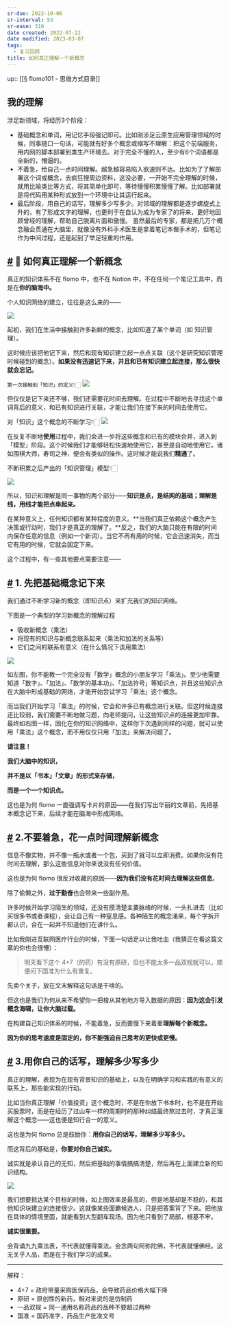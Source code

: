 ```yaml
---
sr-due: 2022-10-06
sr-interval: 53
sr-ease: 310
date created: 2022-07-22
date modified: 2023-03-07
tags:
  - 复习回顾
title: 如何真正理解一个新概念
---
```


up:: [[§ flomo101 - 思维方式目录]]

## 我的理解

涉足新领域，将经历3个阶段：

- 基础概念和单词，用记忆手段强记即可。比如刚涉足云原生应用管理领域的时候，同事随口一句话，可能就有好多个概念或缩写不理解：把这个前端服务，用内网的脚本部署到类生产环境去。对于完全不懂的人，至少有6个词语都是全新的，懵逼的。
- 不着急，给自己一点时间理解。越急越容易陷入欲速则不达。比如为了了解部署这个词或概念，去疯狂搜周边资料，这没必要，一开始不完全理解的时候，就用比喻类比等方式，将其简单化即可，等待慢慢积累慢慢了解。比如部署就是将代码用某种形式放到一个环境中让其运行起来。
- 最后阶段，用自己的话写，理解多少写多少。对领域的理解都是逐步螺旋式上升的，有了形成文字的理解，也更利于在自认为成为专家了的将来，更好地回顾曾经的理解，帮助自己脱离片面和傲慢。
虽然最后的专家，都是把几万个概念融会贯通在大脑里，就像没有外科手术医生是拿着笔记本做手术的，但笔记作为中间过程，还是起到了举足轻重的作用。

## [#](https://help.flomoapp.com/thinking/knowledge.html#%F0%9F%8E%AF-%E5%A6%82%E4%BD%95%E7%9C%9F%E6%AD%A3%E7%90%86%E8%A7%A3%E4%B8%80%E4%B8%AA%E6%96%B0%E6%A6%82%E5%BF%B5) 🎯 如何真正理解一个新概念

真正的知识体系不在 flomo 中，也不在 Notion 中，不在任何一个笔记工具中，而是在**你的脑海中。**

个人知识网络的建立，往往是这么来的——

![](https://img2.oldwinter.top/如何真正理解一个新概念_image_1.png)

起初，我们在生活中接触到许多新鲜的概念，比如知道了某个单词（如 知识管理）。

这时候应该把他记下来，然后和现有知识建立起一点点关联（这个是研究知识管理时候碰到的概念）。**如果没有迅速记下来，并且和已有知识建立起连接，那么很快就会忘记。**

`第一次接触到「知识」的定义👇🏻` ![](https://img2.oldwinter.top/如何真正理解一个新概念_image_2.png)

但仅仅是记下来还不够，我们还需要花时间去理解。在过程中不断地去寻找这个单词背后的意义，和已有知识进行关联，才能让我们在接下来的时间去使用它。

对「知识」这个概念的不断学习👇🏻 ![](https://img2.oldwinter.top/如何真正理解一个新概念_image_3.png)

在反复不断地**使用**过程中，我们会进一步将这些概念和已有的模块合并，进入到「模型」阶段。这个时候我们才能够轻松快速地使用它，甚至是自动地使用它。诸如围棋大师，寿司之神，便会有类似的操作。这时候才能说我们**精通**了。

不断积累之后产出的「知识管理」模型👇🏻

![](https://img2.oldwinter.top/如何真正理解一个新概念_image_4.png)

所以，知识和理解是同一事物的两个部分——**知识是点，是结网的基础；理解是线，用线才能把点串起来。**

在某种意义上，任何知识都有某种程度的意义。**当我们真正依赖这个概念产生决策或行动时，我们才是真正的理解了。**反之，我们的大脑只能在有限的时间内保存任意的信息（例如一个新词）。当它不再有用的时候，它会迅速消失，而当它有用的时候，它就会固定下来。

这个过程中，有一些其他要点需要注意——

## [#](https://help.flomoapp.com/thinking/knowledge.html#_1-%E5%85%88%E6%8A%8A%E5%9F%BA%E7%A1%80%E6%A6%82%E5%BF%B5%E8%AE%B0%E4%B8%8B%E6%9D%A5) 1. 先把基础概念记下来

我们通过不断学习新的概念（即知识点）来扩充我们的知识网络。

下图是一个典型的学习新概念的理解过程

- 吸收新概念（乘法）
- 将现有的知识与新概念联系起来（乘法和加法的关系等）
- 它们之间的联系有意义（在什么情况下该用乘法）

![](https://img2.oldwinter.top/如何真正理解一个新概念_image_5.png)

如左图，你不能教一个完全没有「数学」概念的小朋友学习「乘法」。至少他需要知道「数字」、「加法」、「数学的基本功」、「加法符号」等知识点，并且这些知识点在大脑中形成基础的网络，才能开始尝试学习「乘法」这个概念。

而当我们开始学习「乘法」的时候，它会和许多已有概念进行关联。但这时候连接还比较弱，我们需要不断地做习题，向老师提问，让这些知识点的连接更加牢靠。最终如右图一样，固化在你的知识网络中，这样你下次遇到同样的问题，就可以使用「乘法」这个概念，而不用仅仅只用「加法」来解决问题了。

**请注意！**

**我们大脑中的知识，**

**并不是以「书本」「文章」的形式来存储，**

**而是一个一个知识点。**

这也是为何 flomo 一直强调写卡片的原因——在我们写出华丽的文章前，先把基本概念记下来，后续才能在脑海中形成网络。

## [#](https://help.flomoapp.com/thinking/knowledge.html#_2-%E4%B8%8D%E8%A6%81%E7%9D%80%E6%80%A5-%E8%8A%B1%E4%B8%80%E7%82%B9%E6%97%B6%E9%97%B4%E7%90%86%E8%A7%A3%E6%96%B0%E6%A6%82%E5%BF%B5) 2.不要着急，花一点时间理解新概念

信息不像实物，并不像一瓶水或者一个包，买到了就可以立即消费。如果你没有花时间去理解，那么这些信息对你来说没有任何价值。

这也是为何 flomo 很反对收藏的原因——**因为我们没有花时间去理解这些信息**。

除了偷懒之外，**过于勤奋**也会带来一些副作用。

许多时候开始学习陌生的领域，还没有摸清楚主要脉络的时候，一头扎进去（比如买很多书或者课程），会让自己有一种窒息感。各种陌生的概念涌来，每个字拆开都认识，合在一起并不知道他们在讲什么。

比如我刚进互联网医疗行业的时候，下面一句话足以让我吐血（我猜正在看这篇文章的你也会很懵）：

> 明天看下这个 4+7（的药）有没有原研，但也不能太多一品双规就可以，顺便问下国准为什么有重复。

先卖个关子，放在文末解释这句话是干啥的。

但这也是我们为何从来不希望你一把梭从其他地方导入数据的原因：**因为这会引发概念海啸，让你大脑过载。**

在构建自己知识体系的时候，不能着急，反而要慢下来着重**理解每个新概念。**

**因为你的思考速度是固定的，你不能强迫自己思考的更快或更慢。**

## [#](https://help.flomoapp.com/thinking/knowledge.html#_3-%E7%94%A8%E4%BD%A0%E8%87%AA%E5%B7%B1%E7%9A%84%E8%AF%9D%E5%86%99-%E7%90%86%E8%A7%A3%E5%A4%9A%E5%B0%91%E5%86%99%E5%A4%9A%E5%B0%91) 3.用你自己的话写，理解多少写多少

真正的理解，表现为在现有背景知识的基础上，以及在明确学习和实践的有意义的联系上，那些能实现的行动。

比如当你真正理解「价值投资」这个概念时，不是在你放下书本时，也不是在开始买股票时，而是在经历了过山车一样的周期时的那种纠结最终熬过去时，才真正理解这个概念——这也便是知行合一的意义。

这也是为何 flomo 总是鼓励你：**用你自己的话写，理解多少写多少。**

而这背后的基础是，**你要对你自己诚实。**

诚实就是承认自己的无知，然后把基础的事情搞搞清楚，然后再在上面建立新的知识结构。

![](https://img2.oldwinter.top/Extras/Media/meaning006.png)

我们想要抵达某个目标的时候，如上图效率是最高的，但是地基却是不稳的，和其他知识块建立的连接很少。这就像某些面霸候选人，只是把答案背了下来。把他放在具体的情境里面，就能看到大型翻车现场。因为他只看到了局部，根基不牢。

**诚实很重要。**

会背诵九九乘法表，不代表就懂得乘法。会念两句阿弥陀佛，不代表就懂佛经。这无关乎人品，而是在于我们学习的成果。

___

解释：

- 4+7 = 政府带量采购医保药品，会导致药品价格大幅下降
- 原研 = 原创性的新药，相对来说的是仿制药
- 一品双规 = 同一通用名称药品的品种不要超过两种
- 国准 = 国药准字，药品生产批准文号
